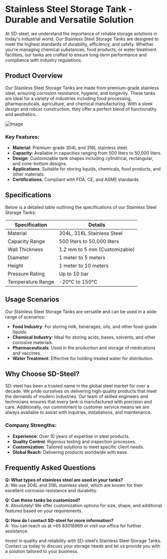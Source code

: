 # Stainless Steel Storage Tank - Durable and Versatile Solution

At SD-steel, we understand the importance of reliable storage solutions in today's industrial world. Our Stainless Steel Storage Tanks are designed to meet the highest standards of durability, efficiency, and safety. Whether you're managing chemical substances, food products, or water treatment facilities, our tanks are crafted to ensure long-term performance and compliance with industry regulations.

## Product Overview

Our Stainless Steel Storage Tanks are made from premium-grade stainless steel, ensuring corrosion resistance, hygiene, and longevity. These tanks are ideal for a variety of industries including food processing, pharmaceuticals, agriculture, and chemical manufacturing. With a sleek design and robust construction, they offer a perfect blend of functionality and aesthetics.

![Image](https://github.com/user-attachments/assets/2567258e-e124-4816-932d-1809bd27ef0b)

### Key Features:

- **Material**: Premium-grade 304L and 316L stainless steel.
- **Capacity**: Available in capacities ranging from 500 liters to 50,000 liters.
- **Design**: Customizable tank shapes including cylindrical, rectangular, and cone-bottom designs.
- **Applications**: Suitable for storing liquids, chemicals, food products, and other materials.
- **Certifications**: Compliant with FDA, CE, and ASME standards.

## Specifications

Below is a detailed table outlining the specifications of our Stainless Steel Storage Tanks:

| Specification        | Details                                      |
|----------------------|----------------------------------------------|
| Material             | 304L, 316L Stainless Steel                   |
| Capacity Range       | 500 liters to 50,000 liters                  |
| Wall Thickness       | 1.2 mm to 5 mm (Customizable)                |
| Diameter             | 1 meter to 5 meters                          |
| Height               | 1 meter to 10 meters                         |
| Pressure Rating      | Up to 10 bar                                 |
| Temperature Range    | -20°C to 150°C                               |

## Usage Scenarios

Our Stainless Steel Storage Tanks are versatile and can be used in a wide range of scenarios:

- **Food Industry**: For storing milk, beverages, oils, and other food-grade liquids.
- **Chemical Industry**: Ideal for storing acids, bases, solvents, and other corrosive materials.
- **Pharmaceuticals**: Used in the production and storage of medications and vaccines.
- **Water Treatment**: Effective for holding treated water for distribution.

## Why Choose SD-Steel?

SD-steel has been a trusted name in the global steel market for over a decade. We pride ourselves on delivering high-quality products that meet the demands of modern industries. Our team of skilled engineers and technicians ensures that every tank is manufactured with precision and care. Additionally, our commitment to customer service means we are always available to assist with inquiries, installations, and maintenance.

### Company Strengths:

- **Experience**: Over 10 years of expertise in steel products.
- **Quality Control**: Rigorous testing and inspection processes.
- **Customization**: Tailored solutions to meet specific client needs.
- **Global Reach**: Delivering products worldwide with ease.

## Frequently Asked Questions

**Q: What types of stainless steel are used in your tanks?**  
A: We use 304L and 316L stainless steel, which are known for their excellent corrosion resistance and durability.

**Q: Can these tanks be customized?**  
A: Absolutely! We offer customization options for size, shape, and additional features based on your requirements.

**Q: How do I contact SD-steel for more information?**  
A: You can reach us at +65 83016969 or visit our office for further assistance.

Invest in quality and reliability with SD-steel’s Stainless Steel Storage Tanks. Contact us today to discuss your storage needs and let us provide you with a solution tailored to your business.